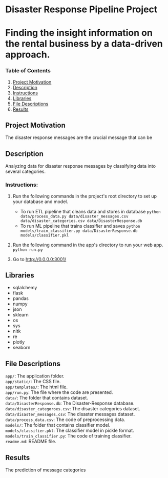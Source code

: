 # Disaster Response Pipeline Project

# Finding the insight information on the rental business by a data-driven approach.
### Table of Contents 
1. [Project Motivation](#Project-Motivation)
2. [Description](#Description)
3. [Instructions](#Instructions)
4. [Libraries](#Libraries)
5. [File Descriptions](#File-Descriptions)
6. [Results](#Results)

## Project Motivation
The disaster response messages are the crucial message that can be 

## Description
Analyzing data for disaster response messages by classifying data into several categories.

### Instructions:
1. Run the following commands in the project's root directory to set up your database and model.

    - To run ETL pipeline that cleans data and stores in database
        `python data/process_data.py data/disaster_messages.csv data/disaster_categories.csv data/DisasterResponse.db`
    - To run ML pipeline that trains classifier and saves
        `python models/train_classifier.py data/DisasterResponse.db models/classifier.pkl`

2. Run the following command in the app's directory to run your web app.
    `python run.py`

3. Go to http://0.0.0.0:3001/

## Libraries
* sqlalchemy
* flask
* pandas
* numpy
* json
* sklearn
* os
* sys
* nltk
* re
* plotly
* seaborn

## File Descriptions
```app/```: The application folder. <br/>
```app/static/```: The CSS file. <br/>
```app/templates/```: The html file. <br/>
```app/run.py```: The file where the code are presented. <br/>
```data/```: The folder that contains dataset. <br/>
```data/DisasterResponse.db```: The Disaster-Response database. <br/>
```data/disaster_categoroes.csv```: The disaster categories dataset. <br/>
```data/disaster_messages.csv```: The disaster messages dataset. <br/>
```data/process_data.csv```: The code of preprocessing data. <br/>
```models/```: The folder that contains classifier model. <br/>
```models/classifier.pkl```: The classifier model in pickle format. <br/>
```models/train_classifier.py```: The code of training classifier. <br/>
```readme.md```: README file. <br/>

## Results
The prediction of message categories 
